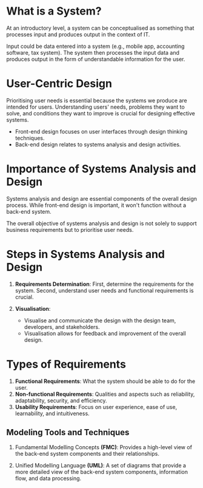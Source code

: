 
# What is a System?
At an introductory level, a system can be conceptualised as something that processes input and produces output in the context of IT. 

Input could be data entered into a system (e.g., mobile app, accounting software, tax system). The system then processes the input data and produces output in the form of understandable information for the user.

# User-Centric Design
Prioritising user needs is essential because the systems we produce are intended for users. Understanding users' needs, problems they want to solve, and conditions they want to improve is crucial for designing effective systems.

- Front-end design focuses on user interfaces through design thinking techniques.
- Back-end design relates to systems analysis and design activities.

# Importance of Systems Analysis and Design
Systems analysis and design are essential components of the overall design process. While front-end design is important, it won't function without a back-end system.

The overall objective of systems analysis and design is not solely to support business requirements but to prioritise user needs.

# Steps in Systems Analysis and Design
1. **Requirements Determination**:
	First, determine the requirements for the system.
	Second, understand user needs and functional requirements is crucial.

2. **Visualisation**:
   - Visualise and communicate the design with the design team, developers, and stakeholders.
   - Visualisation allows for feedback and improvement of the overall design.

# Types of Requirements
1. **Functional Requirements**: What the system should be able to do for the user.
2. **Non-functional Requirements**: Qualities and aspects such as reliability, adaptability, security, and efficiency.
3. **Usability Requirements**: Focus on user experience, ease of use, learnability, and intuitiveness.

## Modeling Tools and Techniques
1. Fundamental Modelling Concepts **(FMC)**:
	Provides a high-level view of the back-end system components and their relationships.

1. Unified Modelling Language **(UML)**:
	A set of diagrams that provide a more detailed view of the back-end system components, information flow, and data processing.